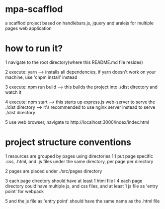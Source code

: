 # mpa-scafflod
a scafflod project based on handlebars.js, jquery and aralejs for multiple pages web application

# how to run it?
1 navigate to the root directory(where this README.md file resides)

2 execute: yarn              --> installs all dependencies, if yarn doesn't work on your machine, use 'cnpm install' instead

3 execute: npm run build     --> this builds the project into ./dist directory and watch it

4 execute: npm start         --> this starts up express.js web-server to serve the ./dist directory
                             --> it's recommended to use nginx server instead to serve ./dist directory

5 use web browser, navigate to http://localhost:3000/index/index.html

# project structure conventions
1 resources are grouped by pages using directories
  1.1 put page specific .css, .html, and .js files under the same directory, per page per directory

2 pages are placed under ./src/pages directory

3 each page directory should have at least 1 html file
l
4 each page directory could have multiple js, and css files, and at least 1 js
  file as 'entry point' for webpack

5 and the js file as 'entry point' should have the same name as the .html file
